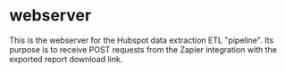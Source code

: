 # webserver
This is the webserver for the Hubspot data extraction ETL "pipeline". Its purpose is to receive POST requests from the Zapier integration with the exported report download link.
